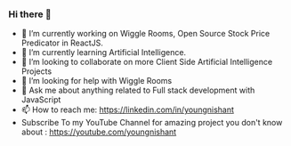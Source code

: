 ### Hi there 👋

- 🔭 I’m currently working on Wiggle Rooms, Open Source Stock Price Predicator in ReactJS.
- 🌱 I’m currently learning Artificial Intelligence.
- 👯 I’m looking to collaborate on more Client Side Artificial Intelligence Projects
- 🤔 I’m looking for help with Wiggle Rooms
- 💬 Ask me about anything related to Full stack development with JavaScript
- 📫 How to reach me: https://linkedin.com/in/youngnishant
- Subscribe To my YouTube Channel for amazing project you don't know about : https://youtube.com/youngnishant

